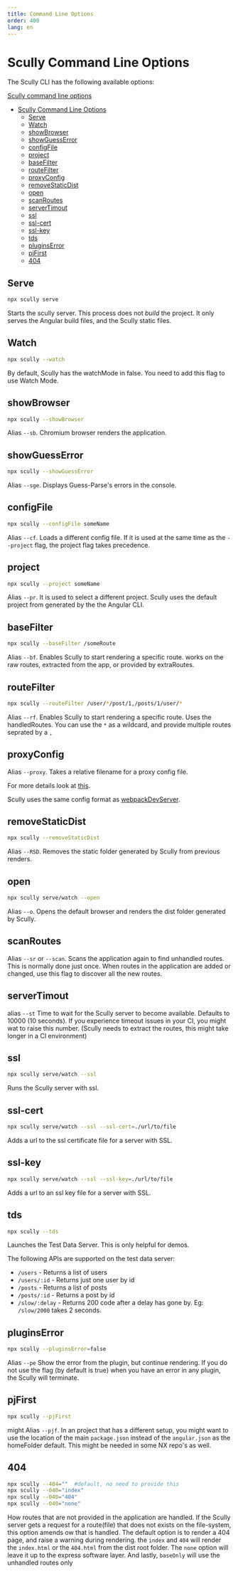 ```yaml
---
title: Command Line Options
order: 400
lang: en
---
```


# Scully Command Line Options

The Scully CLI has the following available options:

[Scully command line options](#scully-command-line-options)

- [Scully Command Line Options](#scully-command-line-options)
  - [Serve](#serve)
  - [Watch](#watch)
  - [showBrowser](#showbrowser)
  - [showGuessError](#showguesserror)
  - [configFile](#configfile)
  - [project](#project)
  - [baseFilter](#basefilter)
  - [routeFilter](#routefilter)
  - [proxyConfig](#proxyconfig)
  - [removeStaticDist](#removestaticdist)
  - [open](#open)
  - [scanRoutes](#scanroutes)
  - [serverTimout](#servertimout)
  - [ssl](#ssl)
  - [ssl-cert](#ssl-cert)
  - [ssl-key](#ssl-key)
  - [tds](#tds)
  - [pluginsError](#pluginserror)
  - [pjFirst](#pjfirst)
  - [404](#404)

## Serve

```bash
npx scully serve
```

Starts the scully server. This process does not _build_ the project. It only serves the Angular build files, and the Scully static files.

## Watch

```bash
npx scully --watch
```

By default, Scully has the watchMode in false. You need to add this flag to use Watch Mode.

## showBrowser

```bash
npx scully --showBrowser
```

Alias `--sb`. Chromium browser renders the application.

## showGuessError

```bash
npx scully --showGuessError
```

Alias `--sge`. Displays Guess-Parse's errors in the console.

## configFile

```bash
npx scully --configFile someName
```

Alias `--cf`. Loads a different config file. If it is used at the same time as the `--project` flag, the project flag takes precedence.

## project

```bash
npx scully --project someName
```

Alias `--pr`. It is used to select a different project. Scully uses the default project from generated by the the Angular CLI.

## baseFilter

```bash
npx scully --baseFilter /someRoute
```

Alias `--bf`. Enables Scully to start rendering a specific route. works on the raw routes, extracted from the app, or provided by extraRoutes.

## routeFilter

```bash
npx scully --routeFilter /user/*/post/1,/posts/1/user/*
```

Alias `--rf`. Enables Scully to start rendering a specific route. Uses the handledRoutes. You can use the `*` as a wildcard, and provide multiple routes seprated by a `,`

## proxyConfig

Alias `--proxy`. Takes a relative filename for a proxy config file.

For more details look at [this](https://github.com/chimurai/http-proxy-middleware/blob/main/README.md).

Scully uses the same config format as [webpackDevServer](https://webpack.js.org/configuration/dev-server/#devserverproxy).

## removeStaticDist

```bash
npx scully --removeStaticDist
```

Alias `--RSD`. Removes the static folder generated by Scully from previous renders.

## open

```bash
npx scully serve/watch --open
```

Alias `--o`. Opens the default browser and renders the dist folder generated by Scully.

## scanRoutes

Alias `--sr` or `--scan`. Scans the application again to find unhandled routes. This is normally done just once. When routes in the application are added or changed, use this flag to discover all the new routes.

## serverTimout

alias `--st` Time to wait for the Scully server to become available. Defaults to 10000 (10 seconds). If you experience timeout issues in your CI, you might wat to raise this number. (Scully needs to extract the routes, this might take longer in a CI environment)

## ssl

```bash
npx scully serve/watch --ssl
```

Runs the Scully server with ssl.

## ssl-cert

```bash
npx scully serve/watch --ssl --ssl-cert=./url/to/file
```

Adds a url to the ssl certificate file for a server with SSL.

## ssl-key

```bash
npx scully serve/watch --ssl --ssl-key=./url/to/file
```

Adds a url to an ssl key file for a server with SSL.

## tds

```bash
npx scully --tds
```

Launches the Test Data Server. This is only helpful for demos.

The following APIs are supported on the test data server:

- `/users` - Returns a list of users
- `/users/:id` - Returns just one user by id
- `/posts` - Returns a list of posts
- `/posts/:id` - Returns a post by id
- `/slow/:delay` - Returns 200 code after a delay has gone by. Eg: `/slow/2000` takes 2 seconds.

## pluginsError

```bash
npx scully --pluginsError=false
```

Alias `--pe` Show the error from the plugin, but continue rendering.
If you do not use the flag (by default is true) when you have an error in any plugin, the Scully will terminate.

## pjFirst

```bash
npx scully --pjFirst
```

might
Alias `--pjf`. In an project that has a different setup, you might want to use the location of the main `package.json` instead of the `angular.json` as the homeFolder default. This might be needed in some NX repo's as well.

## 404

```bash
npx scully --404=""  #default, no need to provide this
npx scully --040="index"
npx scully --040="404"
npx scully --040="none"
```

How routes that are not provided in the application are handled.
If the Scully server gets a request for a route(file) that does not exists on the file-system, this option amends ow that is handled. The default option is to render a 404 page, and raise a warning during rendering. the `index` and `404` will render the `index.html` or the `404.html` from the dist root folder. The `none` option will leave it up to the express software layer. And lastly, `baseOnly` will use the unhandled routes only
